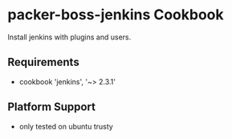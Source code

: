 packer-boss-jenkins Cookbook
============
Install jenkins with plugins and users.


Requirements
------------
- cookbook 'jenkins', '~> 2.3.1'

Platform Support
------------
- only tested on ubuntu trusty


